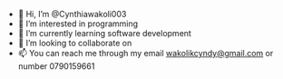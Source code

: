 - 👋 Hi, I’m @Cynthiawakoli003
- 👀 I’m interested in programming
- 🌱 I’m currently learning software development
- 💞️ I’m looking to collaborate on 
- 📫 You can reach me through my email wakolikcyndy@gmail.com or number 0790159661

<!---
Cynthiawakoli003/Cynthiawakoli003 is a ✨ special ✨ repository because its `README.md` (this file) appears on your GitHub profile.
You can click the Preview link to take a look at your changes.
--->
